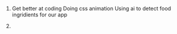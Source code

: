 1. Get better at coding
   Doing css animation
   Using ai to detect food ingridients for our app

2. 

